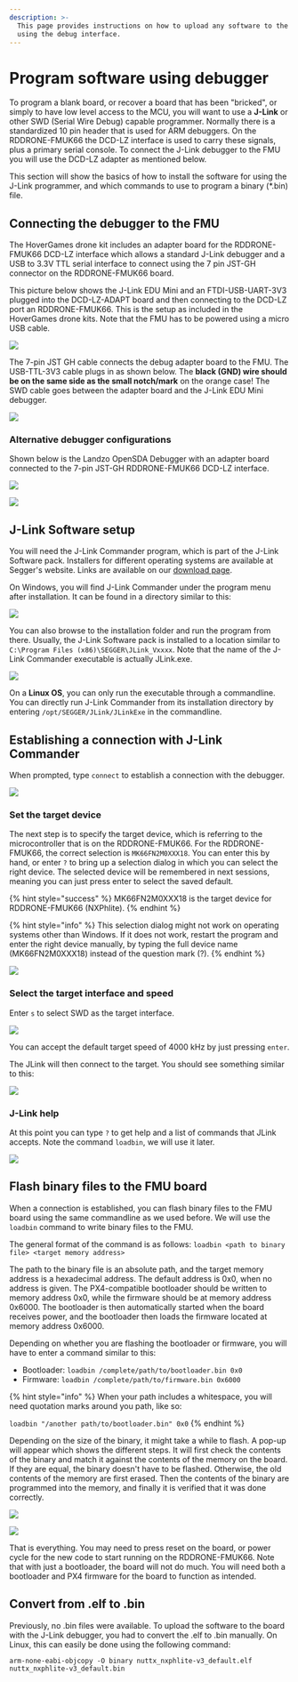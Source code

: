```yaml
---
description: >-
  This page provides instructions on how to upload any software to the board
  using the debug interface.
---
```


# Program software using debugger

To program a blank board, or recover a board that has been "bricked", or simply to have low level access to the MCU, you will want to use a **J-Link** or other SWD (Serial Wire Debug) capable programmer. Normally there is a standardized 10 pin header that is used for ARM debuggers. On the RDDRONE-FMUK66 the DCD-LZ interface is used to carry these signals, plus a primary serial console. To connect the J-Link debugger to the FMU you will use the DCD-LZ adapter as mentioned below.

This section will show the basics of how to install the software for using the J-Link programmer, and which commands to use to program a binary (\*.bin) file.

## Connecting the debugger to the FMU

The HoverGames drone kit includes an adapter board for the RDDRONE-FMUK66 DCD-LZ interface which allows a standard J-Link debugger and a USB to 3.3V TTL serial interface to connect using the 7 pin JST-GH connector on the RDDRONE-FMUK66 board.

This picture below shows the J-Link EDU Mini and an FTDI-USB-UART-3V3 plugged into the DCD-LZ-ADAPT board and then connecting to the DCD-LZ port an RDDRONE-FMUK66. This is the setup as included in the HoverGames drone kits. Note that the FMU has to be powered using a micro USB cable.

![](../../../../.gitbook/assets/debuggig_setup.jpg)

The 7-pin JST GH cable connects the debug adapter board to the FMU. The USB-TTL-3V3 cable plugs in as shown below. The **black (GND) wire should be on the same side as the small notch/mark** on the orange case! The SWD cable goes between the adapter board and the J-Link EDU Mini debugger. 

![](../../../../.gitbook/assets/debug_adapter.jpg)

### Alternative debugger configurations

Shown below is the Landzo OpenSDA Debugger with an adapter board connected to the 7-pin JST-GH RDDRONE-FMUK66 DCD-LZ interface.

![](../../../../.gitbook/assets/Landzo_openSDA.png)

![](../../../../.gitbook/assets/Jlink_debugger.png)

## J-Link Software setup

You will need the J-Link Commander program, which is part of the J-Link Software pack. Installers for different operating systems are available at Segger's website. Links are available on our [download page](https://nxp.gitbook.io/nxp-cup/downloads-and-links).

On Windows, you will find J-Link Commander under the program menu after installation. It can be found in a directory similar to this:

![](../../../../.gitbook/assets/Jlink_software1.png)

You can also browse to the installation folder and run the program from there. Usually, the J-Link Software pack is installed to a location similar to `C:\Program Files (x86)\SEGGER\JLink_Vxxxx`. Note that the name of the J-Link Commander executable is actually JLink.exe.

![](../../../../.gitbook/assets/Jlink_software2.png)

On a **Linux OS**, you can only run the executable through a commandline. You can directly run J-Link Commander from its installation directory by entering `/opt/SEGGER/JLink/JLinkExe` in the commandline.

## Establishing a connection with J-Link Commander

When prompted, type `connect` to establish a connection with the debugger.

![](../../../../.gitbook/assets/connect_jlink.png)

### Set the target device

The next step is to specify the target device, which is referring to the microcontroller that is on the RDDRONE-FMUK66. For the RDDRONE-FMUK66, the correct selection is `MK66FN2M0XXX18`. You can enter this by hand, or enter `?` to bring up a selection dialog in which you can select the right device. The selected device will be remembered in next sessions, meaning you can just press enter to select the saved default.

{% hint style="success" %}
MK66FN2M0XXX18 is the target device for RDDRONE-FMUK66 (NXPhlite).
{% endhint %}

{% hint style="info" %}
This selection dialog might not work on operating systems other than Windows. If it does not work, restart the program and enter the right device manually, by typing the full device name (MK66FN2M0XXX18) instead of the question mark (?).
{% endhint %}

![](../../../../.gitbook/assets/connect_jlink2.png)

### Select the target interface and speed

 Enter `s` to select SWD as the target interface. 

![](../../../../.gitbook/assets/select_SWD.png)

You can accept the default target speed of 4000 kHz by just pressing `enter`.

The JLink will then connect to the target. You should see something similar to this:

![](../../../../.gitbook/assets/sucessful_jlink_connection.png)

### J-Link help

At this point you can type `?` to get help and a list of commands that JLink accepts. Note the command `loadbin`, we will use it later.

![](../../../../.gitbook/assets/JLink_help.png)

## Flash binary files to the FMU board

When a connection is established, you can flash binary files to the FMU board using the same commandline as we used before. We will use the `loadbin` command to write binary files to the FMU.

The general format of the command is as follows: `loadbin <path to binary file> <target memory address>`

The path to the binary file is an absolute path, and the target memory address is a hexadecimal address. The default address is 0x0, when no address is given. The PX4-compatible bootloader should be written to memory address 0x0, while the firmware should be at memory address 0x6000. The bootloader is then automatically started when the board receives power, and the bootloader then loads the firmware located at memory address 0x6000.

Depending on whether you are flashing the bootloader or firmware, you will have to enter a command similar to this:

* Bootloader: `loadbin /complete/path/to/bootloader.bin 0x0`
* Firmware: `loadbin /complete/path/to/firmware.bin 0x6000`

{% hint style="info" %}
When your path includes a whitespace, you will need quotation marks around you path, like so:

`loadbin "/another path/to/bootloader.bin" 0x0`
{% endhint %}

Depending on the size of the binary, it might take a while to flash. A pop-up will appear which shows the different steps. It will first check the contents of the binary and match it against the contents of the memory on the board. If they are equal, the binary doesn't have to be flashed. Otherwise, the old contents of the memory are first erased. Then the contents of the binary are programmed into the memory, and finally it is verified that it was done correctly.



![](../../../../.gitbook/assets/flashing_process.png)

![](<../../../../.gitbook/assets/flashing bootloader.png>)

That is everything. You may need to press reset on the board, or power cycle for the new code to start running on the RDDRONE-FMUK66. Note that with just a bootloader, the board will not do much. You will need both a bootloader and PX4 firmware for the board to function as intended.

## Convert from .elf to .bin

Previously, no .bin files were available. To upload the software to the board with the J-Link debugger, you had to convert the .elf to .bin manually. On Linux, this can easily be done using the following command:

`arm-none-eabi-objcopy -O binary nuttx_nxphlite-v3_default.elf nuttx_nxphlite-v3_default.bin`
